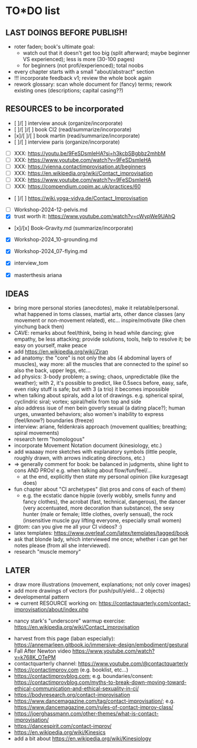 TO*DO list
====================================================================================================

LAST DOINGS BEFORE PUBLISH!
------------------------------------------------------------------------
* roter faden; book's ultimate goal:
  * watch out that it doesn't get too big (split afterward; maybe beginner VS experienced); less is more (30-100 pages)
  * for beginners (not profi/experienced); total noobs
* every chapter starts with a small "about/abstract" section
* !!! incorporate feedback v1; review the whole book again
* rework glossary: scan whole document for (fancy) terms; rework existing ones (descriptions; capital casing??)

RESOURCES to be incorporated
------------------------------------------------------------------------
* [ ]/[ ] interview anouk (organize/incorporate)
* [ ]/[ ]/[ ] book CI2 (read/summarize/incorporate)
* [x]/[ ]/[ ] book martin (read/summarize/incorporate)
* [ ]/[ ] interview paris (organize/incorporate)
* [ ] XXX: https://youtu.be/9FeSDsmIeHA?si=h3kcbSBgbbz2mhbM
* [ ] XXX: https://www.youtube.com/watch?v=9FeSDsmIeHA
* [ ] XXX: https://vienna.contactimprovisation.at/beginners
* [ ] XXX: https://en.wikipedia.org/wiki/Contact_improvisation
* [ ] XXX: https://www.youtube.com/watch?v=9FeSDsmIeHA
* [ ] XXX: https://compendium.copim.ac.uk/practices/60
* [ ]/[ ] https://wiki.yoga-vidya.de/Contact_Improvisation
* [ ] Workshop-2024-12-pelvis.md
* [x] trust worth it: https://www.youtube.com/watch?v=cWypWe9UAhQ
* [x]/[x] Book-Gravity.md (summarize/incorporate)
* [x] Workshop-2024_10-grounding.md
* [x] Workshop-2024_07-flying.md
* [x] interview_tom
* [x] masterthesis ariana


IDEAS
------------------------------------------------------------------------
* bring more personal stories (anecdotes), make it relatable/personal. what happened in toms classes, martial arts, other dance classes (any movement or non-movement related), etc... inspire/motivate (like chen yinchung back then)
* CAVE: remarks about feel/think, being in head while dancing; give empathy, be less attacking; provide solutions, tools, help to resolve it; be easy on yourself, make peace
* add https://en.wikipedia.org/wiki/Ziran
* ad anatomy: the "core" is not only the abs (4 abdominal layers of muscles), way more: all the muscles that are connected to the spine! so also the back, upper legs, etc... 
* ad physics: 3-body problem; a swing; chaos, unpredictable (like the weather); with 2, it's possible to predict, like 0.5secs before, easy, safe, even risky stuff is safe; but with 3 (a trio) it becomes impossible
* when talking about spirals, add a lot of drawings. e.g. spherical spiral, cyclindric siral; vortex; spiral/helix from top and side
* also address isue of men bein goverly sexual (a dating place?); human urges, unwanted behaviors; also women's inability to express (feel/know?) boundaries (freeze)
* interview: ariane, feldenkrais approach (movement qualities; breathing; spiral movements)
* research term "homologous"
* incorporate Movement Notation document (kinesiology, etc.)
* add waaaay more sketches with explanatory symbols (little people, roughly drawn, with arrows indicating directions, etc.)
* => generally comment for book: be balanced in judgments, shine light to cons AND PROs! e.g. when talking about flow/fun/feel/...
  * at the end, explicitly then state my personal opinion (like kurzgesagt does)
* fun chapter about "CI archetypes" (list pros and cons of each of them)
  * e.g. the ecstatic dance hippie (overly wobbly, smells funny and fancy clothes), the acrobat (fast, technical, dangerous), the dancer (very accentuated, more decoration than substance), the sexy hunter (male or female; little clothes, overly sensual), the rock (insensitive muscle guy lifting everyone, especially small women)
* @tom: can you give me all your CI videos? :)
* latex templates: https://www.overleaf.com/latex/templates/tagged/book
* ask that blonde lady, which interviewed me once; whether i can get her notes please (from all she interviewed).
* research "muscle memory"

LATER
------------------------------------------------------------------------
* draw more illustrations (movement, explanations; not only cover images)
* add more drawings of vectors (for push/pull/yield... 2 objects)
* developmental pattern
* => current RESOURCE working on: https://contactquarterly.com/contact-improvisation/about/index.php
- nancy stark's "underscore" warmup exercise: https://en.wikipedia.org/wiki/Contact_improvisation
* harvest from this page (laban especially): https://annemarleen.gitbook.io/immersive-design/embodiment/gestural
* Fall After Newton video https://www.youtube.com/watch?v=k768K_OTePM
* contactquarterly channel: https://www.youtube.com/@contactquarterly
* https://contactimprov.com (e.g. booklist, etc...)
* https://contactimprovblog.com; e.g. boundaries/consent: https://contactimprovblog.com/myths-to-break-down-moving-toward-ethical-communication-and-ethical-sexuality-in-ci/
* https://bodyresearch.org/contact-improvisation
* https://www.dancemagazine.com/tag/contact-improvisation/; e.g. https://www.dancemagazine.com/rules-of-contact-improv-class/
* https://joerghassmann.com/other-themes/what-is-contact-improvisation/
* https://dancespirit.com/contact-improv/
* https://en.wikipedia.org/wiki/Kinesics
* add a bit about https://en.wikipedia.org/wiki/Kinesiology
